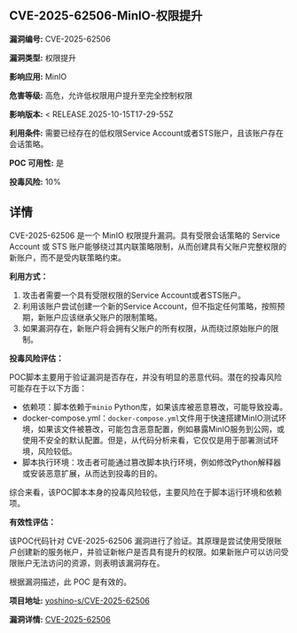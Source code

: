 ## CVE-2025-62506-MinIO-权限提升

**漏洞编号:** CVE-2025-62506

**漏洞类型:** 权限提升

**影响应用:** MinIO

**危害等级:** 高危，允许低权限用户提升至完全控制权限

**影响版本:** < RELEASE.2025-10-15T17-29-55Z

**利用条件:** 需要已经存在的低权限Service Account或者STS账户，且该账户存在会话策略。

**POC 可用性:** 是

**投毒风险:** 10%

## 详情

CVE-2025-62506 是一个 MinIO 权限提升漏洞。具有受限会话策略的 Service Account 或 STS 账户能够绕过其内联策略限制，从而创建具有父账户完整权限的新账户，而不是受内联策略约束。 

**利用方式：**

1.  攻击者需要一个具有受限权限的Service Account或者STS账户。
2.  利用该账户尝试创建一个新的Service Account，但不指定任何策略，按照预期，新账户应该继承父账户的限制策略。
3.  如果漏洞存在，新账户将会拥有父账户的所有权限，从而绕过原始账户的限制。

**投毒风险评估：**

POC脚本主要用于验证漏洞是否存在，并没有明显的恶意代码。潜在的投毒风险可能存在于以下方面：

*   依赖项：脚本依赖于`minio` Python库，如果该库被恶意篡改，可能导致投毒。
*   docker-compose.yml：`docker-compose.yml`文件用于快速搭建MinIO测试环境，如果该文件被篡改，可能包含恶意配置，例如暴露MinIO服务到公网，或使用不安全的默认配置。但是，从代码分析来看，它仅仅是用于部署测试环境，风险较低。
*   脚本执行环境：攻击者可能通过篡改脚本执行环境，例如修改Python解释器或安装恶意扩展，从而达到投毒的目的。

综合来看，该POC脚本本身的投毒风险较低，主要风险在于脚本运行环境和依赖项。

**有效性评估：**

该POC代码针对 CVE-2025-62506 漏洞进行了验证。其原理是尝试使用受限账户创建新的服务帐户，并验证新帐户是否具有提升的权限。如果新账户可以访问受限账户无法访问的资源，则表明该漏洞存在。

根据漏洞描述，此 POC 是有效的。

**项目地址:** [yoshino-s/CVE-2025-62506](https://github.com/yoshino-s/CVE-2025-62506)

**漏洞详情:** [CVE-2025-62506](https://nvd.nist.gov/vuln/detail/CVE-2025-62506)